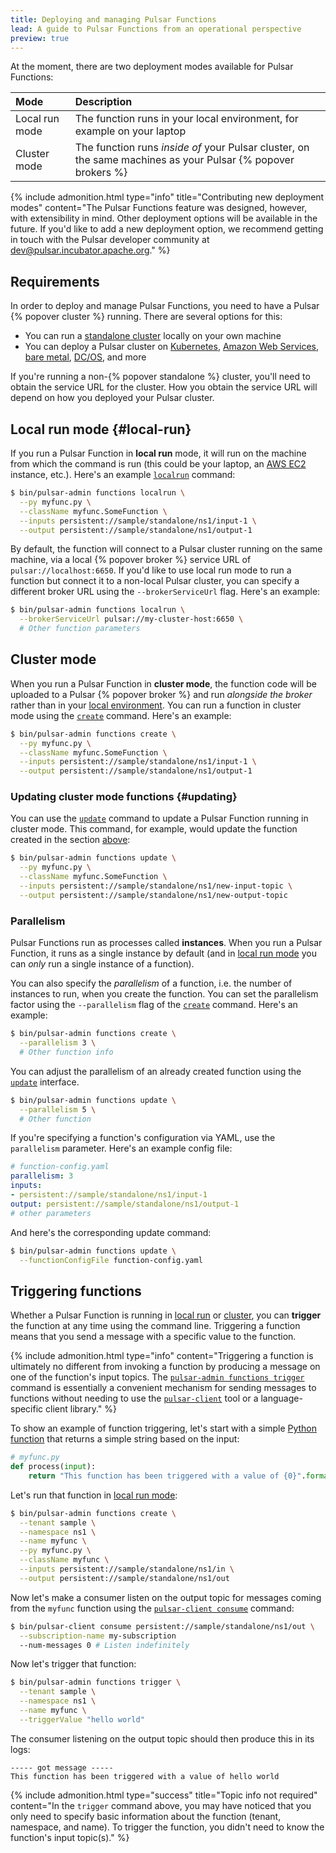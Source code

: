 ```yaml
---
title: Deploying and managing Pulsar Functions
lead: A guide to Pulsar Functions from an operational perspective
preview: true
---
```


At the moment, there are two deployment modes available for Pulsar Functions:

Mode | Description
:----|:-----------
Local run mode | The function runs in your local environment, for example on your laptop
Cluster mode | The function runs *inside of* your Pulsar cluster, on the same machines as your Pulsar {% popover brokers %}

{% include admonition.html type="info" title="Contributing new deployment modes" content="The Pulsar Functions feature was designed, however, with extensibility in mind. Other deployment options will be available in the future. If you'd like to add a new deployment option, we recommend getting in touch with the Pulsar developer community at [dev@pulsar.incubator.apache.org](mailto:dev@pulsar.incubator.apache.org)." %}

## Requirements

In order to deploy and manage Pulsar Functions, you need to have a Pulsar {% popover cluster %} running. There are several options for this:

* You can run a [standalone cluster](../../getting-started/LocalCluster) locally on your own machine
* You can deploy a Pulsar cluster on [Kubernetes](../../deployment/Kubernetes), [Amazon Web Services](../../deployment/aws-cluster), [bare metal](../../deployment/instance), [DC/OS](../../deployment/dcos), and more

If you're running a non-{% popover standalone %} cluster, you'll need to obtain the service URL for the cluster. How you obtain the service URL will depend on how you deployed your Pulsar cluster.

## Local run mode {#local-run}

If you run a Pulsar Function in **local run** mode, it will run on the machine from which the command is run (this could be your laptop, an [AWS EC2](https://aws.amazon.com/ec2/) instance, etc.). Here's an example [`localrun`](../../CliTools#pulsar-admin-functions-localrun) command:

```bash
$ bin/pulsar-admin functions localrun \
  --py myfunc.py \
  --className myfunc.SomeFunction \
  --inputs persistent://sample/standalone/ns1/input-1 \
  --output persistent://sample/standalone/ns1/output-1
```

By default, the function will connect to a Pulsar cluster running on the same machine, via a local {% popover broker %} service URL of `pulsar://localhost:6650`. If you'd like to use local run mode to run a function but connect it to a non-local Pulsar cluster, you can specify a different broker URL using the `--brokerServiceUrl` flag. Here's an example:

```bash
$ bin/pulsar-admin functions localrun \
  --brokerServiceUrl pulsar://my-cluster-host:6650 \
  # Other function parameters
```

## Cluster mode

When you run a Pulsar Function in **cluster mode**, the function code will be uploaded to a Pulsar {% popover broker %} and run *alongside the broker* rather than in your [local environment](#local-run). You can run a function in cluster mode using the [`create`](../../CliTools#pulsar-admin-functions-create) command. Here's an example:

```bash
$ bin/pulsar-admin functions create \
  --py myfunc.py \
  --className myfunc.SomeFunction \
  --inputs persistent://sample/standalone/ns1/input-1 \
  --output persistent://sample/standalone/ns1/output-1
```

### Updating cluster mode functions {#updating}

You can use the [`update`](../../CliTools#pulsar-admin-functions-update) command to update a Pulsar Function running in cluster mode. This command, for example, would update the function created in the section [above](#cluster-mode):

```bash
$ bin/pulsar-admin functions update \
  --py myfunc.py \
  --className myfunc.SomeFunction \
  --inputs persistent://sample/standalone/ns1/new-input-topic \
  --output persistent://sample/standalone/ns1/new-output-topic
```

### Parallelism

Pulsar Functions run as processes called **instances**. When you run a Pulsar Function, it runs as a single instance by default (and in [local run mode](#local-run) you can *only* run a single instance of a function).

You can also specify the *parallelism* of a function, i.e. the number of instances to run, when you create the function. You can set the parallelism factor using the `--parallelism` flag of the [`create`](../../references/CliTools#pulsar-admin-functions-create) command. Here's an example:

```bash
$ bin/pulsar-admin functions create \
  --parallelism 3 \
  # Other function info
```

You can adjust the parallelism of an already created function using the [`update`](../../reference/CliTools#pulsar-admin-functions-update) interface.

```bash
$ bin/pulsar-admin functions update \
  --parallelism 5 \
  # Other function
```

If you're specifying a function's configuration via YAML, use the `parallelism` parameter. Here's an example config file:

```yaml
# function-config.yaml
parallelism: 3
inputs:
- persistent://sample/standalone/ns1/input-1
output: persistent://sample/standalone/ns1/output-1
# other parameters
```

And here's the corresponding update command:

```bash
$ bin/pulsar-admin functions update \
  --functionConfigFile function-config.yaml
```

## Triggering functions

Whether a Pulsar Function is running in [local run](#local-run) or [cluster](#cluster-mode), you can **trigger** the function at any time using the command line. Triggering a function means that you send a message with a specific value to the function.

{% include admonition.html type="info" content="Triggering a function is ultimately no different from invoking a function by producing a message on one of the function's input topics. The [`pulsar-admin functions trigger`](../../CliTools#pulsar-admin-functions-trigger) command is essentially a convenient mechanism for sending messages to functions without needing to use the [`pulsar-client`](../../CliTools#pulsar-client) tool or a language-specific client library." %}

To show an example of function triggering, let's start with a simple [Python function](../api#python) that returns a simple string based on the input:

```python
# myfunc.py
def process(input):
    return "This function has been triggered with a value of {0}".format(input)
```

Let's run that function in [local run mode](../deployment#local-run):

```bash
$ bin/pulsar-admin functions create \
  --tenant sample \
  --namespace ns1 \
  --name myfunc \
  --py myfunc.py \
  --className myfunc \
  --inputs persistent://sample/standalone/ns1/in \
  --output persistent://sample/standalone/ns1/out
```

Now let's make a consumer listen on the output topic for messages coming from the `myfunc` function using the [`pulsar-client consume`](../../CliTools#pulsar-client-consume) command:

```bash
$ bin/pulsar-client consume persistent://sample/standalone/ns1/out \
  --subscription-name my-subscription
  --num-messages 0 # Listen indefinitely
```

Now let's trigger that function:

```bash
$ bin/pulsar-admin functions trigger \
  --tenant sample \
  --namespace ns1 \
  --name myfunc \
  --triggerValue "hello world"
```

The consumer listening on the output topic should then produce this in its logs:

```
----- got message -----
This function has been triggered with a value of hello world
```

{% include admonition.html type="success" title="Topic info not required" content="In the `trigger` command above, you may have noticed that you only need to specify basic information about the function (tenant, namespace, and name). To trigger the function, you didn't need to know the function's input topic(s)." %}

<!--
## Subscription types

Pulsar supports three different [subscription types](../../getting-started/ConceptsAndArchitecture#subscription-modes) (or subscription modes) for Pulsar clients:

* With [exclusive](../../getting-started/ConceptsAndArchitecture#exclusive) subscriptions, only a single {% popover consumer %} is allowed to attach to the subscription.
* With [shared](../../getting-started/ConceptsAndArchitecture#shared) . Please note that strict message ordering is *not* guaranteed with shared subscriptions.
* With [failover](../../getting-started/ConceptsAndArchitecture#failover) subscriptions

Pulsar Functions can also be assigned a subscription type when you [create](#cluster-mode) them or run them [locally](#local-run). In cluster mode, the subscription can also be [updated](#updating) after the function has been created.
-->
